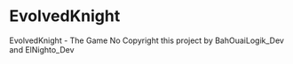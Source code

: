 # EvolvedKnight
EvolvedKnight - The Game
No Copyright this project by BahOuaiLogik_Dev and ElNighto_Dev
